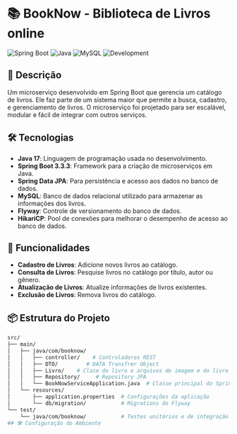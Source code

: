 # 📚 BookNow - Biblioteca  de Livros online

![Spring Boot](https://img.shields.io/badge/Spring%20Boot-6DB33F?style=for-the-badge&logo=spring-boot&logoColor=white)
![Java](https://img.shields.io/badge/Java-007396?style=for-the-badge&logo=java&logoColor=white)
![MySQL](https://img.shields.io/badge/MySQL-4479A1?style=for-the-badge&logo=mysql&logoColor=white)
![Development](https://img.shields.io/badge/Development-In%20Progress-yellow?style=for-the-badge)

## 📖 Descrição

Um microserviço desenvolvido em Spring Boot que gerencia um catálogo de livros. Ele faz parte de um sistema maior que permite a busca, cadastro, e gerenciamento de livros. O microserviço foi projetado para ser escalável, modular e fácil de integrar com outros serviços.

## 🛠️ Tecnologias

- **Java 17**: Linguagem de programação usada no desenvolvimento.
- **Spring Boot 3.3.3**: Framework para a criação de microserviços em Java.
- **Spring Data JPA**: Para persistência e acesso aos dados no banco de dados.
- **MySQL**: Banco de dados relacional utilizado para armazenar as informações dos livros.
- **Flyway**: Controle de versionamento do banco de dados.
- **HikariCP**: Pool de conexões para melhorar o desempenho de acesso ao banco de dados.

## 🚀 Funcionalidades

- **Cadastro de Livros**: Adicione novos livros ao catálogo.
- **Consulta de Livros**: Pesquise livros no catálogo por título, autor ou gênero.
- **Atualização de Livros**: Atualize informações de livros existentes.
- **Exclusão de Livros**: Remova livros do catálogo.

## 📦 Estrutura do Projeto

```bash
src/
├── main/
│   ├── java/com/booknow/
│   │   ├── controller/    # Controladores REST
│   │   ├── DTO/         # DATA Transfrer Object
│   │   ├── Livro/    # Clase do livro e arquivos de imagem e do livro
│   │   ├── Repository/     # Repository JPA
│   │   └── BookNowServiceApplication.java  # Classe principal do Spring Boot
│   └── resources/
│       ├── application.properties  # Configurações da aplicação
│       └── db/migration/           # Migrations do Flyway
└── test/
    └── java/com/booknow/           # Testes unitários e de integração    
## 🛠️ Configuração do Ambiente
